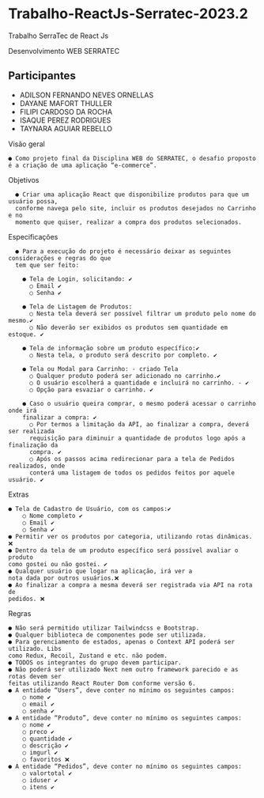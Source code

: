 # Trabalho-ReactJs-Serratec-2023.2
Trabalho SerraTec de React Js 

Desenvolvimento WEB
SERRATEC

## Participantes
- ADILSON FERNANDO NEVES ORNELLAS
- DAYANE MAFORT THULLER
- FILIPI CARDOSO DA ROCHA
- ISAQUE PEREZ RODRIGUES
- TAYNARA AGUIAR REBELLO


Visão geral

    ● Como projeto final da Disciplina WEB do SERRATEC, o desafio proposto é a criação de uma aplicação “e-commerce”.
  
Objetivos

      ● Criar uma aplicação React que disponibilize produtos para que um usuário possa,
      conforme navega pelo site, incluir os produtos desejados no Carrinho e no
      momento que quiser, realizar a compra dos produtos selecionados.
      
Especificações

      ● Para a execução do projeto é necessário deixar as seguintes considerações e regras do que
      tem que ser feito:

        ● Tela de Login, solicitando: ✔️
          ○ Email ✔️
          ○ Senha ✔️
          
        ● Tela de Listagem de Produtos:
          ○ Nesta tela deverá ser possível filtrar um produto pelo nome do mesmo.✔️
          ○ Não deverão ser exibidos os produtos sem quantidade em estoque. ✔️
          
        ● Tela de informação sobre um produto específico:✔️
          ○ Nesta tela, o produto será descrito por completo. ✔️
          
        ● Tela ou Modal para Carrinho: - criado Tela
          ○ Qualquer produto poderá ser adicionado no carrinho.✔️
          ○ O usuário escolherá a quantidade e incluirá no carrinho. - ✔️
          ○ Opção para esvaziar o carrinho. ✔️
          
        ● Caso o usuário queira comprar, o mesmo poderá acessar o carrinho onde irá
        finalizar a compra: ✔️
          ○ Por termos a limitação da API, ao finalizar a compra, deverá ser realizada
          requisição para diminuir a quantidade de produtos logo após a finalização da
          compra. ✔️
          ○ Após os passos acima redirecionar para a tela de Pedidos realizados, onde
          conterá uma listagem de todos os pedidos feitos por aquele usuário. ✔️
Extras

    ● Tela de Cadastro de Usuário, com os campos:✔️
        ○ Nome completo ✔️
        ○ Email ✔️
        ○ Senha ✔️
    ● Permitir ver os produtos por categoria, utilizando rotas dinâmicas. ❌
    ● Dentro da tela de um produto específico será possível avaliar o produto
    como gostei ou não gostei. ✔️
    ● Qualquer usuário que logar na aplicação, irá ver a
    nota dada por outros usuários.❌
    ● Ao finalizar a compra a mesma deverá ser registrada via API na rota de
    pedidos. ❌
    
Regras

    ● Não será permitido utilizar Tailwindcss e Bootstrap.
    ● Qualquer biblioteca de componentes pode ser utilizada.
    ● Para gerenciamento de estados, apenas o Context API poderá ser utilizado. Libs
    como Redux, Recoil, Zustand e etc. não podem.
    ● TODOS os integrantes do grupo devem participar.
    ● Não poderá ser utilizado Next nem outro framework parecido e as rotas devem ser
    feitas utilizando React Router Dom conforme versão 6.
    ● A entidade “Users”, deve conter no mínimo os seguintes campos:
        ○ nome ✔️
        ○ email ✔️
        ○ senha ✔️
    ● A entidade “Produto”, deve conter no mínimo os seguintes campos:
        ○ nome ✔️
        ○ preco ✔️
        ○ quantidade ✔️
        ○ descrição ✔️
        ○ imgurl ✔️
        ○ favoritos ❌
    ● A entidade “Pedidos”, deve conter no mínimo os seguintes campos:
        ○ valortotal ✔️
        ○ iduser ✔️
        ○ itens ✔️
